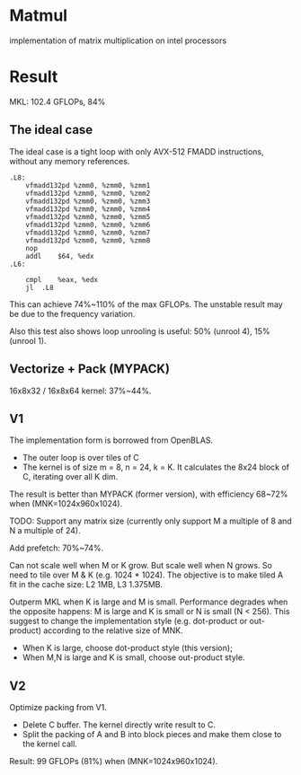 # Matmul
implementation of matrix multiplication on intel processors

# Result
MKL: 102.4 GFLOPs, 84%


## The ideal case
The ideal case is a tight loop with only AVX-512 FMADD instructions, without any memory references.
```
.L8:
	vfmadd132pd	%zmm0, %zmm0, %zmm1
	vfmadd132pd	%zmm0, %zmm0, %zmm2
	vfmadd132pd	%zmm0, %zmm0, %zmm3
	vfmadd132pd	%zmm0, %zmm0, %zmm4
	vfmadd132pd	%zmm0, %zmm0, %zmm5
	vfmadd132pd	%zmm0, %zmm0, %zmm6
	vfmadd132pd	%zmm0, %zmm0, %zmm7
	vfmadd132pd	%zmm0, %zmm0, %zmm8
	nop
	addl	$64, %edx
.L6:

	cmpl	%eax, %edx
	jl	.L8
```
This can achieve 74%~110% of the max GFLOPs. The unstable result may be due to the frequency variation.

Also this test also shows loop unrooling is useful: 50% (unrool 4), 15% (unrool 1).

## Vectorize + Pack (MYPACK)

16x8x32 / 16x8x64 kernel: 37%~44%.

## V1

The implementation form is borrowed from OpenBLAS. 
* The outer loop is over tiles of C
* The kernel is of size m = 8, n = 24, k = K. It calculates the 8x24 block of C, iterating over all K dim.

The result is better than MYPACK (former version), with efficiency 68~72% when (MNK=1024x960x1024).

TODO: Support any matrix size (currently only support M a multiple of 8 and N a multiple of 24).

Add prefetch: 70%~74%.

Can not scale well when M or K grow. But scale well when N grows. So need to tile over M & K (e.g. 1024 * 1024). The objective is to make tiled A fit in the cache size: L2 1MB, L3 1.375MB.

Outperm MKL when K is large and M is small. Performance degrades when the opposite happens: M is large and K is small or N is small (N < 256). This suggest to change the implementation style (e.g. dot-product or out-product) according to the relative size of MNK.
* When K is large, choose dot-product style (this version);
* When M,N is large and K is small, choose out-product style.

## V2

Optimize packing from V1.
* Delete C buffer. The kernel directly write result to C.
* Split the packing of A and B into block pieces and make them close to the kernel call.

Result: 99 GFLOPs (81%) when (MNK=1024x960x1024).